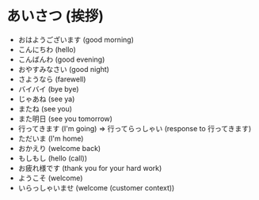 # あいさつ (挨拶)

- おはようございます (good morning)
- こんにちわ (hello)
- こんばんわ (good evening)
- おやすみなさい (good night)
- さようなら (farewell)
- バイバイ (bye bye)
- じゃあね (see ya)
- またね (see you)
- また明日 (see you tomorrow)
- 行ってきます (I'm going) => 行ってらっしゃい (response to 行ってきます)
- ただいま (I'm home)
- おかえり (welcome back)
- もしもし (hello (call)) 
- お疲れ様です (thank you for your hard work)
- ようこそ (welcome)
- いらっしゃいませ (welcome (customer context))